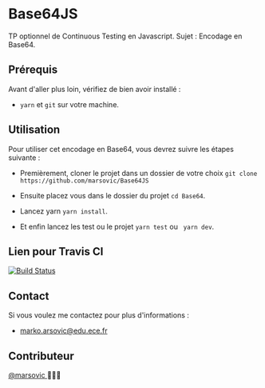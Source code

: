 # Base64JS
TP optionnel de Continuous Testing en Javascript.
Sujet : Encodage en Base64.

## Prérequis  
Avant d'aller plus loin, vérifiez de bien avoir installé :
  
* `yarn` et `git` sur votre machine.  

## Utilisation

Pour utiliser cet encodage en Base64, vous devrez suivre les étapes suivante :  
  
* Premièrement, cloner le projet dans un dossier de votre choix
```git clone https://github.com/marsovic/Base64JS```

* Ensuite placez vous dans le dossier du projet 
```cd Base64```.

* Lancez yarn 
```yarn install```.

*  Et enfin lancez les test ou le projet
```yarn test```
ou
``` yarn dev```.

## Lien pour Travis CI

[![Build Status](https://travis-ci.com/marsovic/Base64JS.svg?branch=master)](https://travis-ci.com/marsovic/Base64JS)

## Contact  
Si vous voulez me contactez pour plus d'informations :
 * marko.arsovic@edu.ece.fr

## Contributeur  
[ @marsovic ](https://github.com/marsovic) 👨🏼‍💻




